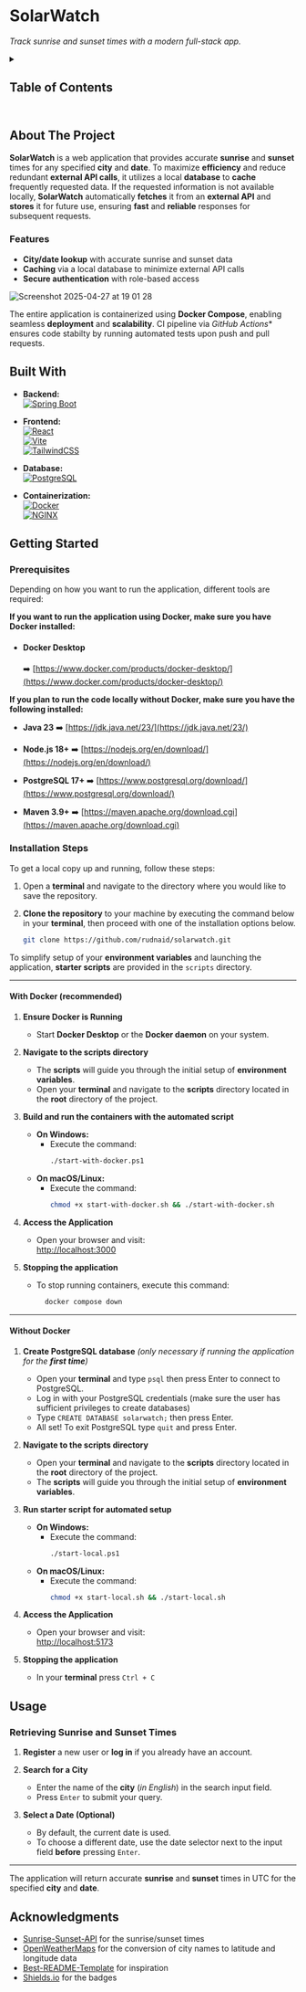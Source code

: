 # SolarWatch

*Track sunrise and sunset times with a modern full-stack app.*

<details>
<summary><h2><strong>Table of Contents</strong><h2></summary>
  
- [About the Project](#about-the-project)
- [Built With](#built-with)
- [Contributors](#contributors)
- [Getting Started](#getting-started)
  - [Prerequisites](#prerequisites)
  - [Installation Steps](#installation-steps)
- [Usage](#usage)
- [Acknowledgments](#acknowledgments)
  
</details>


## About The Project

**SolarWatch** is a web application that provides accurate **sunrise** and **sunset** times for any specified **city** and **date**. To maximize **efficiency** and reduce redundant **external API calls**, it utilizes a local **database** to **cache** frequently requested data. If the requested information is not available locally, **SolarWatch** automatically **fetches** it from an **external API** and **stores** it for future use, ensuring **fast** and **reliable** responses for subsequent requests.

### Features

  - **City/date lookup** with accurate sunrise and sunset data
  - **Caching** via a local database to minimize external API calls
  - **Secure authentication** with role-based access
    
![Screenshot 2025-04-27 at 19 01 28](https://github.com/user-attachments/assets/dcbafea8-edc6-4bc7-8fe7-700c140512b0)

The entire application is containerized using **Docker Compose**, enabling seamless **deployment** and **scalability**.
CI pipeline via *GitHub Actions** ensures code stabilty by running automated tests upon push and pull requests.
  
## Built With

- **Backend:**  
  [![Spring Boot](https://img.shields.io/badge/Spring%20Boot-6DB33F?style=for-the-badge&logo=spring&logoColor=white)](https://spring.io/projects/spring-boot)

- **Frontend:**  
  [![React](https://img.shields.io/badge/React-20232A?style=for-the-badge&logo=react&logoColor=61DAFB)](https://reactjs.org/)  
  [![Vite](https://img.shields.io/badge/Vite-646CFF?style=for-the-badge&logo=vite&logoColor=white)](https://vitejs.dev/)  
  [![TailwindCSS](https://img.shields.io/badge/TailwindCSS-06B6D4?style=for-the-badge&logo=tailwindcss&logoColor=white)](https://tailwindcss.com/)

- **Database:**  
  [![PostgreSQL](https://img.shields.io/badge/PostgreSQL-4169E1?style=for-the-badge&logo=postgresql&logoColor=white)](https://www.postgresql.org/)

- **Containerization:**  
  [![Docker](https://img.shields.io/badge/Docker-2496ED?style=for-the-badge&logo=docker&logoColor=white)](https://www.docker.com/)  
  [![NGINX](https://img.shields.io/badge/NGINX-009639?style=for-the-badge&logo=nginx&logoColor=white)](https://www.nginx.com/)

## Getting Started

### Prerequisites

Depending on how you want to run the application, different tools are required:

**If you want to run the application using Docker, make sure you have Docker installed:**

  - #### Docker Desktop
    ➡️ [https://www.docker.com/products/docker-desktop/](https://www.docker.com/products/docker-desktop/)  

**If you plan to run the code locally without Docker, make sure you have the following installed:**

  - **Java 23**
    ➡️ [https://jdk.java.net/23/](https://jdk.java.net/23/)  

  - **Node.js 18+**
    ➡️ [https://nodejs.org/en/download/](https://nodejs.org/en/download/)  
  
  - **PostgreSQL 17+**
    ➡️ [https://www.postgresql.org/download/](https://www.postgresql.org/download/)  

  - **Maven 3.9+**
    ➡️ [https://maven.apache.org/download.cgi](https://maven.apache.org/download.cgi) 

### Installation Steps

To get a local copy up and running, follow these steps:

1. Open a **terminal** and navigate to the directory where you would like to save the repository.
   
2. **Clone the repository** to your machine by executing the command below in your **terminal**, then proceed with one of the installation options below.
   ```bash
   git clone https://github.com/rudnaid/solarwatch.git
   ```

To simplify setup of your **environment variables** and launching the application, **starter scripts** are provided in the `scripts` directory.

---

#### With Docker (recommended)

1. **Ensure Docker is Running**
   - Start **Docker Desktop** or the **Docker daemon** on your system.

2. **Navigate to the scripts directory**
   - The **scripts** will guide you through the initial setup of **environment variables**.
   - Open your **terminal** and navigate to the **scripts** directory located in the **root** directory of the project.

3. **Build and run the containers with the automated script**
   - **On Windows:**
     - Execute the command:
       ```bash
       ./start-with-docker.ps1
       ```
   - **On macOS/Linux:**
     - Execute the command:
       ```bash
       chmod +x start-with-docker.sh && ./start-with-docker.sh
       ```

4. **Access the Application**
   - Open your browser and visit:  
     [http://localhost:3000](http://localhost:3000)

5. **Stopping the application**
   - To stop running containers, execute this command:  
     ```bash
       docker compose down
     ```

---

#### Without Docker

1. **Create PostgreSQL database** *(only necessary if running the application for the **first time**)*
   - Open your **terminal** and type `psql` then press Enter to connect to PostgreSQL.
   - Log in with your PostgreSQL credentials (make sure the user has sufficient privileges to create databases)
   - Type `CREATE DATABASE solarwatch;` then press Enter.
   - All set! To exit PostgreSQL type `quit` and press Enter.

1. **Navigate to the scripts directory**
   - Open your **terminal** and navigate to the **scripts** directory located in the **root** directory of the project.
   - The **scripts** will guide you through the initial setup of **environment variables**.

2. **Run starter script for automated setup**
   - **On Windows:**
        - Execute the command:
          ```bash
          ./start-local.ps1
          ```
   - **On macOS/Linux:**
        - Execute the command:
          ```bash
          chmod +x start-local.sh && ./start-local.sh
          ```
            
3. **Access the Application**
   - Open your browser and visit:  
     [http://localhost:5173](http://localhost:5173)

4. **Stopping the application**
   - In your **terminal** press `Ctrl + C`

## Usage

### Retrieving Sunrise and Sunset Times

1. **Register** a new user or **log in** if you already have an account.

2. **Search for a City**
   - Enter the name of the **city** (*in English*) in the search input field.
   - Press `Enter` to submit your query.

3. **Select a Date (Optional)**
   - By default, the current date is used.
   - To choose a different date, use the date selector next to the input field **before** pressing `Enter`.

---

The application will return accurate **sunrise** and **sunset** times in UTC for the specified **city** and **date**.

## Acknowledgments

- [Sunrise-Sunset-API](https://sunrise-sunset.org/api) for the sunrise/sunset times
- [OpenWeatherMaps](https://openweathermap.org/api/geocoding-api) for the conversion of city names to latitude and longitude data
- [Best-README-Template](https://github.com/othneildrew/Best-README-Template) for inspiration
- [Shields.io](https://shields.io/) for the badges
